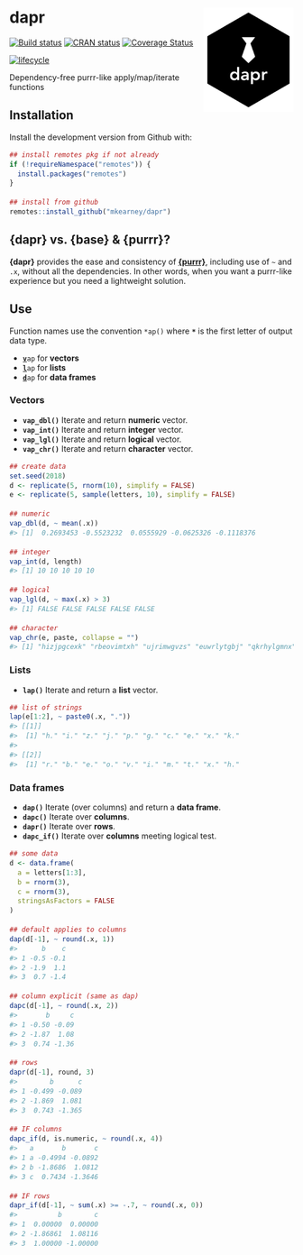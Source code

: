 
<!-- README.md is generated from README.Rmd. Please edit that file -->

# dapr <img src="man/figures/logo.png" width="160px" align="right" />

[![Build
status](https://travis-ci.org/mkearney/dapr.svg?branch=master)](https://travis-ci.org/mkearney/dapr)
[![CRAN
status](https://www.r-pkg.org/badges/version/dapr)](https://cran.r-project.org/package=dapr)
[![Coverage
Status](https://codecov.io/gh/mkearney/dapr/branch/master/graph/badge.svg)](https://codecov.io/gh/mkearney/dapr?branch=master)

<!--#![Downloads](https://cranlogs.r-pkg.org/badges/dapr)
#![Downloads](https://cranlogs.r-pkg.org/badges/grand-total/dapr)-->

[![lifecycle](https://img.shields.io/badge/lifecycle-experimental-orange.svg)](https://www.tidyverse.org/lifecycle/#experimental)

Dependency-free purrr-like apply/map/iterate functions

## Installation

Install the development version from Github with:

``` r
## install remotes pkg if not already
if (!requireNamespace("remotes")) {
  install.packages("remotes")
}

## install from github
remotes::install_github("mkearney/dapr")
```

## {dapr} vs. {base} & {purrr}?

**{dapr}** provides the ease and consistency of
[**{purrr}**](https://purrr.tidyverse.org), including use of `~` and
`.x`, without all the dependencies. In other words, when you want a
purrr-like experience but you need a lightweight solution.

## Use

Function names use the convention `*ap()` where **`*`** is the first
letter of output data
    type.

  - <code><span style="font-weight:bold;text-decoration:underline">v</span>ap</code>
    for
    **vectors**
  - <code><span style="font-weight:bold;text-decoration:underline">l</span>ap</code>
    for
    **lists**
  - <code><span style="font-weight:bold;text-decoration:underline">d</span>ap</code>
    for **data frames**

### Vectors

  - **`vap_dbl()`** Iterate and return **numeric** vector.
  - **`vap_int()`** Iterate and return **integer** vector.
  - **`vap_lgl()`** Iterate and return **logical** vector.
  - **`vap_chr()`** Iterate and return **character** vector.

<!-- end list -->

``` r
## create data
set.seed(2018)
d <- replicate(5, rnorm(10), simplify = FALSE)
e <- replicate(5, sample(letters, 10), simplify = FALSE)

## numeric
vap_dbl(d, ~ mean(.x))
#> [1]  0.2693453 -0.5523232  0.0555929 -0.0625326 -0.1118376

## integer
vap_int(d, length)
#> [1] 10 10 10 10 10

## logical
vap_lgl(d, ~ max(.x) > 3)
#> [1] FALSE FALSE FALSE FALSE FALSE

## character
vap_chr(e, paste, collapse = "")
#> [1] "hizjpgcexk" "rbeovimtxh" "ujrimwgvzs" "euwrlytgbj" "qkrhylgmnx"
```

### Lists

  - **`lap()`** Iterate and return a **list** vector.

<!-- end list -->

``` r
## list of strings
lap(e[1:2], ~ paste0(.x, "."))
#> [[1]]
#>  [1] "h." "i." "z." "j." "p." "g." "c." "e." "x." "k."
#> 
#> [[2]]
#>  [1] "r." "b." "e." "o." "v." "i." "m." "t." "x." "h."
```

### Data frames

  - **`dap()`** Iterate (over columns) and return a **data frame**.
  - **`dapc()`** Iterate over **columns**.
  - **`dapr()`** Iterate over **rows**.
  - **`dapc_if()`** Iterate over **columns** meeting logical test.

<!-- end list -->

``` r
## some data
d <- data.frame(
  a = letters[1:3],
  b = rnorm(3),
  c = rnorm(3),
  stringsAsFactors = FALSE
)

## default applies to columns
dap(d[-1], ~ round(.x, 1))
#>      b    c
#> 1 -0.5 -0.1
#> 2 -1.9  1.1
#> 3  0.7 -1.4

## column explicit (same as dap)
dapc(d[-1], ~ round(.x, 2))
#>       b     c
#> 1 -0.50 -0.09
#> 2 -1.87  1.08
#> 3  0.74 -1.36

## rows
dapr(d[-1], round, 3)
#>        b      c
#> 1 -0.499 -0.089
#> 2 -1.869  1.081
#> 3  0.743 -1.365

## IF columns
dapc_if(d, is.numeric, ~ round(.x, 4))
#>   a       b       c
#> 1 a -0.4994 -0.0892
#> 2 b -1.8686  1.0812
#> 3 c  0.7434 -1.3646

## IF rows
dapr_if(d[-1], ~ sum(.x) >= -.7, ~ round(.x, 0))
#>          b        c
#> 1  0.00000  0.00000
#> 2 -1.86861  1.08116
#> 3  1.00000 -1.00000
```
